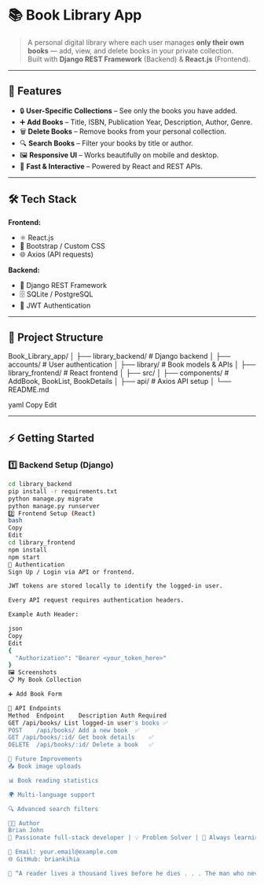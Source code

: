 # 📚 Book Library App

> A personal digital library where each user manages **only their own books** — add, view, and delete books in your private collection.  
Built with **Django REST Framework** (Backend) & **React.js** (Frontend).

---

## 🌟 Features

- 🔒 **User-Specific Collections** – See only the books you have added.
- ➕ **Add Books** – Title, ISBN, Publication Year, Description, Author, Genre.
- 🗑 **Delete Books** – Remove books from your personal collection.
- 🔍 **Search Books** – Filter your books by title or author.
- 🖼 **Responsive UI** – Works beautifully on mobile and desktop.
- 🚀 **Fast & Interactive** – Powered by React and REST APIs.

---

## 🛠 Tech Stack

**Frontend:**
- ⚛ React.js
- 🎨 Bootstrap / Custom CSS
- 🌐 Axios (API requests)

**Backend:**
- 🐍 Django REST Framework
- 🗄 SQLite / PostgreSQL
- 🔑 JWT Authentication

---

## 📂 Project Structure

Book_Library_app/
│
├── library_backend/ # Django backend
│ ├── accounts/ # User authentication
│ ├── library/ # Book models & APIs
│
├── library_frontend/ # React frontend
│ ├── src/
│ ├── components/ # AddBook, BookList, BookDetails
│ ├── api/ # Axios API setup
│
└── README.md

yaml
Copy
Edit

---

## ⚡ Getting Started

### 1️⃣ Backend Setup (Django)
```bash
cd library_backend
pip install -r requirements.txt
python manage.py migrate
python manage.py runserver
2️⃣ Frontend Setup (React)
bash
Copy
Edit
cd library_frontend
npm install
npm start
🔑 Authentication
Sign Up / Login via API or frontend.

JWT tokens are stored locally to identify the logged-in user.

Every API request requires authentication headers.

Example Auth Header:

json
Copy
Edit
{
  "Authorization": "Bearer <your_token_here>"
}
🖼 Screenshots
📋 My Book Collection

➕ Add Book Form

📌 API Endpoints
Method	Endpoint	Description	Auth Required
GET	/api/books/	List logged-in user's books	✅
POST	/api/books/	Add a new book	✅
GET	/api/books/:id/	Get book details	✅
DELETE	/api/books/:id/	Delete a book	✅

🎯 Future Improvements
📤 Book image uploads

📊 Book reading statistics

🌍 Multi-language support

🔍 Advanced search filters

👨‍💻 Author
Brian John
💼 Passionate full-stack developer | 💡 Problem Solver | 🚀 Always learning

📧 Email: your.email@example.com
🌐 GitHub: briankihia

📝 “A reader lives a thousand lives before he dies . . . The man who never reads lives only one.” – George R.R. Martin